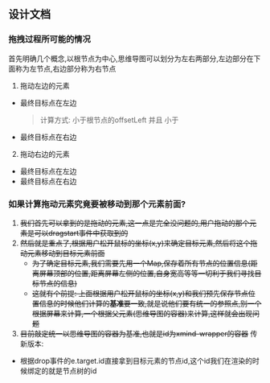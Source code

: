 ## 设计文档

### 拖拽过程所可能的情况
  首先明确几个概念,以根节点为中心,思维导图可以划分为左右两部分,左边部分在下面称为左节点,右边部分称为右节点 
1. 拖动左边的元素
  - 最终目标点在左边
    > 计算方式: 小于根节点的offsetLeft 并且  小于
  - 最终目标点在右边
2. 拖动右边的元素
  - 最终目标点在左边
  - 最终目标点在右边

### 如果计算拖动元素究竟要被移动到那个元素前面?
1. ~~我们首先可以拿到的是拖动的元素,这一点是完全没问题的,用户拖动的那个元素是可以dragstart事件中获取到的~~
2. ~~然后就是重点了,根据用户松开鼠标的坐标(x,y)来确定目标元素,然后将这个拖动元素移动到目标元素前面~~
    - ~~为了确定目标元素,我们需要先用一个Map,保存着所有节点的位置信息(距离屏幕顶部的位置,距离屏幕左侧的位置,自身宽高等等一切利于我们寻找目标节点的信息)~~
    - ~~这就有个前提: 上面根据用户松开鼠标的坐标(x,y)和我们预先保存节点位置信息的时候他们计算的**基准**要一致,就是说他们要有统一的参照点,别一个根据屏幕来计算,一个根据父元素(思维导图的容器)来计算,这样就会出现问题~~
3. ~~目前敲定统一以思维导图的容器为基准,也就是id为xmind-wrapper的容器~~
传新版本:
 - 根据drop事件的e.target.id直接拿到目标元素的节点id,这个id我们在渲染的时候绑定的就是节点树的id